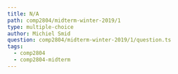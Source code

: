 ```yaml
---
title: N/A
path: comp2804/midterm-winter-2019/1
type: multiple-choice
author: Michiel Smid
question: comp2804/midterm-winter-2019/1/question.ts
tags:
  - comp2804
  - comp2804-midterm
---
```

